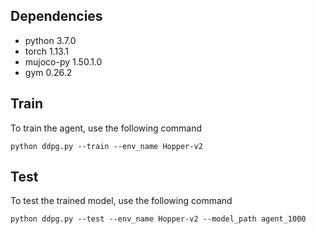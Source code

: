 ## Dependencies
- python 3.7.0
- torch 1.13.1
- mujoco-py 1.50.1.0
- gym 0.26.2

## Train
To train the agent, use the following command
```
python ddpg.py --train --env_name Hopper-v2
```

## Test
To test the trained model, use the following command
```
python ddpg.py --test --env_name Hopper-v2 --model_path agent_1000
```